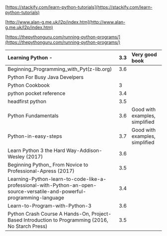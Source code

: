 [https://stackify.com/learn-python-tutorials](https://stackify.com/learn-python-tutorials)

[http://www.alan-g.me.uk/l2p/index.htm](http://www.alan-g.me.uk/l2p/index.htm)

[https://thepythonguru.com/running-python-programs/](https://thepythonguru.com/running-python-programs/)

| Learning Python - | 3.3 | Very good book |
| :--- | :--- | :--- |
| Beginning\_Programming\_with\_Pyt\(z-lib.org\) | 3.6 |  |
| Python For Busy Java Develpers |  |  |
| Python Cookbook | 3 |  |
| python pocket reference | 3.4 |  |
| headfirst python | 3.5 |  |
| Python Fundamentals | 3.6 | Good with examples, simplified |
| Python-in-easy-steps | 3.7 | Good with examples, simplified |
| Learn Python 3 the Hard Way-Addison-Wesley \(2017\) | 3.6 |  |
| Beginning Python\_ From Novice to Professional-Apress \(2017\) | 3.5 |  |
| Learning-Python-learn-to-code-like-a-professional-with-Python-an-open-source-versatile-and-powerful-programming-language | 3.4 |  |
| Learn-to-Program-with-Python-3 | 3.6 |  |
| Python Crash Course A Hands-On, Project-Based Introduction to Programming \(2016, No Starch Press\) | 3.5 |  |



